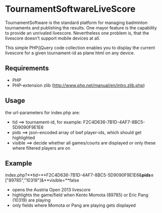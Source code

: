TournamentSoftwareLiveScore
==============
TournamentSoftware is the standard platform for managing badminton tournaments and publishing the results. One mayor feature is the capability to provide an unrivaled livescore. Nevertheless one problem is, that the livescore doesn't support mobile devices at all.

This simple PHP/jQuery code collection enables you to display the current livescore for a given tournament-id as plane html on any device.

Requirements
------------
* PHP
* PHP-extension zlib (http://www.php.net/manual/en/intro.zlib.php)

Usage
------------
the url-parameters for index.php are:

* tid ==> tournament-id, for example: F2C4D636-7B1D-4AF7-8BC5-5D9090F9E1E6
* pids ==> json-encoded array of bwf player-ids, which should get highlighted
* visible ==> decide whether all games/courts are displayed or only these where filtered players are on

Example
------------
index.php?**tid=**F2C4D636-7B1D-4AF7-8BC5-5D9090F9E1E6&**pids=**["89785","10319"]&**visible=**false

* opens the Austria Open 2013 livescore
* highlights the game/field when Kento Momota (89785) or Eric Pang (10319) are playing 
* only fields where Momota or Pang are playing gets displayed